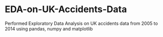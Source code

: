 # EDA-on-UK-Accidents-Data
Performed Exploratory Data Analysis on UK accidents data from 2005 to 2014 using pandas, numpy and matplotlib
